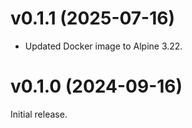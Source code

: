 # v0.1.1 (2025-07-16)

* Updated Docker image to Alpine 3.22.

# v0.1.0 (2024-09-16)

Initial release.
